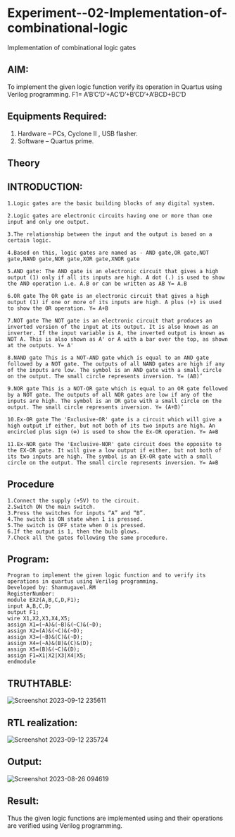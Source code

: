 # Experiment--02-Implementation-of-combinational-logic
Implementation of combinational logic gates
 
## AIM:
To implement the given logic function verify its operation in Quartus using Verilog programming.
 F1= A’B’C’D’+AC’D’+B’CD’+A’BCD+BC’D
## Equipments Required:

   1. Hardware – PCs, Cyclone II , USB flasher.
   2. Software – Quartus prime.
## Theory
## INTRODUCTION:


    1.Logic gates are the basic building blocks of any digital system.

    2.Logic gates are electronic circuits having one or more than one input and only one output.

    3.The relationship between the input and the output is based on a certain logic.

    4.Based on this, logic gates are named as - AND gate,OR gate,NOT gate,NAND gate,NOR gate,XOR gate,XNOR gate

    5.AND gate: The AND gate is an electronic circuit that gives a high output (1) only if all its inputs are high. A dot (.) is used to show the AND operation i.e. A.B or can be written as AB Y= A.B

    6.OR gate The OR gate is an electronic circuit that gives a high output (1) if one or more of its inputs are high. A plus (+) is used to show the OR operation. Y= A+B

    7.NOT gate The NOT gate is an electronic circuit that produces an inverted version of the input at its output. It is also known as an inverter. If the input variable is A, the inverted output is known as NOT A. This is also shown as A' or A with a bar over the top, as shown at the outputs. Y= A'

    8.NAND gate This is a NOT-AND gate which is equal to an AND gate followed by a NOT gate. The outputs of all NAND gates are high if any of the inputs are low. The symbol is an AND gate with a small circle on the output. The small circle represents inversion. Y= (AB)’

    9.NOR gate This is a NOT-OR gate which is equal to an OR gate followed by a NOT gate. The outputs of all NOR gates are low if any of the inputs are high. The symbol is an OR gate with a small circle on the output. The small circle represents inversion. Y= (A+B)’

    10.Ex-OR gate The 'Exclusive-OR' gate is a circuit which will give a high output if either, but not both of its two inputs are high. An encircled plus sign (⊕) is used to show the Ex-OR operation. Y= A⊕B

    11.Ex-NOR gate The 'Exclusive-NOR' gate circuit does the opposite to the EX-OR gate. It will give a low output if either, but not both of its two inputs are high. The symbol is an EX-OR gate with a small circle on the output. The small circle represents inversion. Y= A⊕B
## Procedure

    1.Connect the supply (+5V) to the circuit.
    2.Switch ON the main switch.
    3.Press the switches for inputs “A” and “B”.
    4.The switch is ON state when 1 is pressed.
    5.The switch is OFF state when 0 is pressed.
    6.If the output is 1, then the bulb glows.
    7.Check all the gates following the same procedure.

## Program:
```
Program to implement the given logic function and to verify its operations in quartus using Verilog programming.
Developed by: Shanmugavel.RM
RegisterNumber:  
module EX2(A,B,C,D,F1);
input A,B,C,D;
output F1;
wire X1,X2,X3,X4,X5;
assign X1=(~A)&(~B)&(~C)&(~D);
assign X2=(A)&(~C)&(~D);
assign X3=(~B)&(C)&(~D);
assign X4=(~A)&(B)&(C)&(D);
assign X5=(B)&(~C)&(D);
assign F1=X1|X2|X3|X4|X5;
endmodule
```
## TRUTHTABLE:
![Screenshot 2023-09-12 235611](https://github.com/Shanmugavel29/Experiment--02-Implementation-of-combinational-logic-/assets/114382660/d934e2db-9311-48de-9649-1c1044d9b397)
## RTL realization:
![Screenshot 2023-09-12 235724](https://github.com/Shanmugavel29/Experiment--02-Implementation-of-combinational-logic-/assets/114382660/eac4e690-7b3a-4dd3-94f0-e812fcf4eb0a)
## Output:
![Screenshot 2023-08-26 094619](https://github.com/Shanmugavel29/Experiment--02-Implementation-of-combinational-logic-/assets/114382660/173fa221-ded3-4abb-a687-75653378f0d1)
## Result:
Thus the given logic functions are implemented using  and their operations are verified using Verilog programming.
